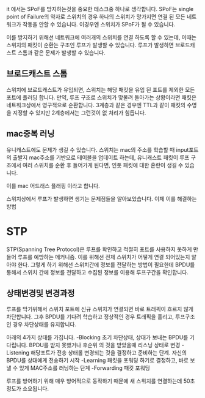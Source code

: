 
it 에서는 SPoF를 방지하는것을 중요한 테스크중 하나로 생각합니다.
SPoF는 single point of Failure의 약자로 스위치의 경우 하나의 스위치가 망가지면 연결 된 모든 네트워크가 작동을 안할 수 있습니다.
이경우엔 스위치가 SPoF가 될 수 있습니다.

이를 방지하기 위해선 네트워크에  여러개의 스위치를 연결 하도록 할 수 있는데, 이때는 스위치의 패킷이 순환는 구조인 루프가 발생할 수 있습니다.
루프가 발생하면 브로드캐스트 스톰과 같은 문제가 발생할 수 있습니다.

## 브로드캐스트 스톰

스위치에 브로드캐스트가 유입되면, 스위치는 해당 패킷을 유입 된 포트를 제외한 모든 포트에 플러딩 합니다.
만약, 루프 구조로 스위치가 맞물려 돌아가는 상황이라면 패킷은 네트워크상에서 영구적으로 순환합니다.
3계층과 같은 경우엔 TTL과 같이 패킷의 수명을 지정할 수 있지만 2계층에서는 그런것이 없 처리가 힘듭니다.

## mac중복 러닝
유니캐스트에도 문제가 생길 수 있습니다.
스위치는 mac의 주소를 학습할 때 input포트의 출발지 mac주소를 기반으로 테이블을 업데이트 하는데, 유니캐스트 패킷이 루프 구조에서 여러 스위치를 순환 후 들어가게 된다면, 인풋 패킷에 대한 혼란이 생길 수 있습니다.

이를 mac 어드래스 플래핑 이라고 합니다.

스위치상에서 루프가 발생하면 생기는 문제점들을 알아보았습니다.
이제 이를 해결하는 방법

# STP
STP(Spanning Tree Protocol)은 루프를 확인하고 적절히 포트를 사용하지 못하게 만들어 루프를 예방하는 메커니즘.
이를 위해선 전제 스위치가 어떻게 연결 되어있는지 알아야 한다.
그렇게 하기 위해선 스위치간에 정보를 전달하는 방법이 필요한데 BPDU를 통해서 스위치 간에 정보를 전달하고 수집된 정보를 이용해 루프구간을 확인합니다.


## 상태변경및 변경과정
루프를 막기위해서 스위치 포트에 신규 스위치가 연결되면 바로 트래픽이 흐르지 않게 차단합니다.
그후 BPDU를 기다려 학습하고 정상적인 경우 트래픽을 흘리고, 루프구조인 경우 차단상태를 유지합니다.

아래의 4가지 상태를 가집니다.
-Blocking
	초기 차단상태, 상대가 보내는 BPDU를 기다립니다.
	BPDU를 받지 못했거나 후순위 의 것을 받았을때 리스닝 상태로 변경
-Listening
	해당포트가 전송 상태롤 변경되는 것을 결정하고 준비하는 단계.
	자신의 BPDU를 상대에게 전송하기 시작
-Learning
	패킷을 포워딩 하기로 결정하고, 바로 보낼 수 있게 MAC주소를 러닝하는 단계
-Forwarding
	패킷 포워딩

루프를 방어하기 위해 매우 방어적으로 동작하기 때문에 새 스위치를 연결하는데 50초 정도가 소요됩니다.



